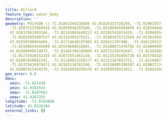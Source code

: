 ```yaml
---
title: Willard
feature_type: water_body
description: ''
geometry: POLYGON ((-72.01843394230586 43.01825431728246, -72.01963557194455 43.01863083976177,
  -72.02075137089416 43.01859946297646, -72.02109469364859 43.01834844811874, -72.02139510105847
  43.01837982503166, -72.02143801640212 43.02101542851429, -72.02066554020601 43.02145468476192,
  -72.02015055607527 43.02324305275521, -72.01903475712564 43.0236195446421, -72.01787604283149
  43.02550196944404, -72.01714648197903 43.026411787406, -72.01611651371755 43.026411787406,
  -72.01508654545609 43.02559608916891, -72.01500071476792 43.02499999514075, -72.01439989994813
  43.02499999514075, -72.01401366185009 43.02572158191047, -72.01302660893315 43.02628629607542,
  -72.01272620152325 43.02672551461138, -72.01135291050736 43.02578432818571, -72.01070918034394
  43.02487450092341, -72.01169623326177 43.02321167832752, -72.01294077824409 43.02299205688145,
  -72.01375616978471 43.02183118761596, -72.01538695286597 43.02082717487461, -72.01633109043838
  43.02007415454376, -72.01658858250376 43.01950938323421, -72.01843394230586 43.01825431728246))
geo_error: 0.0
bbox:
  xmin: -72.021438
  ymin: 43.0182543
  xmax: -72.0107092
  ymax: 43.0267255
longitude: -72.0165868
latitude: 43.0226104
external_links: {}
---
```


